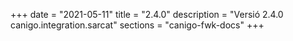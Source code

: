 +++
date        = "2021-05-11"
title       = "2.4.0"
description = "Versió 2.4.0 canigo.integration.sarcat"
sections    = "canigo-fwk-docs"
+++